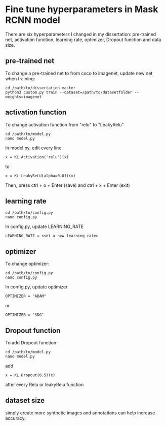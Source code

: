 # Fine tune hyperparameters in Mask RCNN model
There are six hyperparameters I changed in my dissertation: pre-trained net, activation function, learning rate, optimizer, Dropout function and data size.
## pre-trained net
To change a pre-trained net to from coco to imagenet, update new net when training:
```
cd /path/to/dissertation-master
python3 custom.py train --dataset=/path/to/datasetfolder --weights=imagenet
```
## activation function
To change activation function from "relu" to "LeakyRelu"
```
cd /path/to/model.py
nano model.py 
```
In model.py, edit every line
```
x = KL.Activation('relu')(x)
```
to 
```
x = KL.LeakyReLU(alpha=0.01)(x)
```
Then, press ctrl + o + Enter (save) and ctrl + x + Enter (exit)
## learning rate
```
cd /path/to/config.py
nano config.py
```
In config.py, update LEARNING_RATE
```
LEARNING_RATE = <set a new learning rate>
```

## optimizer

To change optimizer:
```
cd /path/to/config.py
nano config.py
```
In config.py, update optimizer 
```
OPTIMIZER = "ADAM"
```
or 
```
OPTIMIZER = "SDG"
```

## Dropout function
To add Dropout function:
```
cd /path/to/model.py
nano model.py
```
add 
```
x = KL.Dropout(0.5)(x)
```
after every Relu or leakyRelu function

## dataset size
simply create more synthetic images and annotations can help increase accuracy. 
